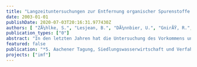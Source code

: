 ```yaml
---
title: "Langzeituntersuchungen zur Entfernung organischer Spurenstoffe mit zwei Membranbelebungsanlagen im Vergleich zu einem konventionellen Klärwerk"
date: 2003-01-01
publishDate: 2020-07-03T20:16:31.977430Z
authors: [ "ZÃ¼hlke, S.", "Lesjean, B.", "DÃ¼nnbier, U.", "GnirÃŸ, R.", "Buisson, H." ]
publication_types: ["0"]
abstract: "In den letzten Jahren hat die Untersuchung des Vorkommens und Verhaltens von Arzneistoffen und endokrin wirksamen Substanzen in der Umwelt zunehmend an Bedeutung gewonnen (Daughton and Ternes, 1999; Kümmerer, 2001; Heberer, 2002). Verschiedene Studien zeigten, dass abwasserbürtige Verbindungen zum Teil nicht oder nicht vollständig durch die Behandlung des Abwassers entfernt werden (Heberer, 2002; Ternes, 1998; Daughton and Ternes, 1999). Somit  können unter anderem Humanpharmazeutika und deren Metabolite über Kläranlagenabläufe in die aquatische Umwelt gelangen. Da die Wirkschwelle solcher Verbindungen zum Teil schon in sehr geringer Konzentration erreicht wird (z.B. Ethinylestradiol - Purdom et al., 1994) oder die Datenlage hierzu unzureichend ist, gewinnt die Entfernung der Spurenstoffe während der Abwasserbehandlung immer mehr an Bedeutung. Membranbelebungsanlagen könnten hier einen verbesserten Rückhalt bewirken. Neben der biologischen Phosphor- und Stickstoffentfernung (Gnirss et al., 2003; Lesjean et al., 2002) war es Ziel dieses Forschungsprojektes, die Entfernung von ausgewählten organischen Spurenstoffen in zwei Membranbelebungsanlagen im Vergleich zu einem konventionellen Klärwerk zu untersuchen."
featured: false
publication: "*5. Aachener Tagung, Siedlungswasserwirtschaft und Verfahrentechnik*"
projects: ["imf"]
---
```


